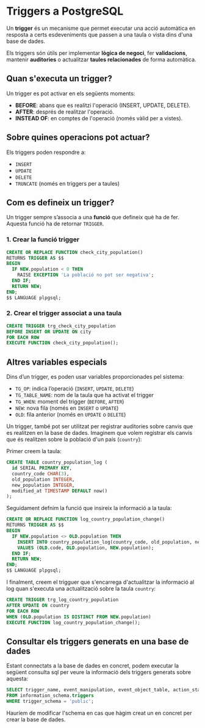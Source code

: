 # Triggers a PostgreSQL

Un **trigger** és un mecanisme que permet executar una acció automàtica en resposta a certs esdeveniments que passen a una taula o vista dins d'una base de dades.

Els triggers són útils per implementar **lògica de negoci**, fer **validacions**, mantenir **auditories** o actualitzar **taules relacionades** de forma automàtica.

## Quan s'executa un trigger?

Un trigger es pot activar en els següents moments:

- **BEFORE**: abans que es realitzi l'operació (INSERT, UPDATE, DELETE).
- **AFTER**: després de realitzar l'operació.
- **INSTEAD OF**: en comptes de l'operació (només vàlid per a vistes).

## Sobre quines operacions pot actuar?

Els triggers poden respondre a:

- `INSERT`
- `UPDATE`
- `DELETE`
- `TRUNCATE` (només en triggers per a taules)

## Com es defineix un trigger?

Un trigger sempre s’associa a una **funció** que defineix què ha de fer. Aquesta funció ha de retornar `TRIGGER`.

### 1. Crear la funció trigger

```sql
CREATE OR REPLACE FUNCTION check_city_population()
RETURNS TRIGGER AS $$
BEGIN
  IF NEW.population < 0 THEN
    RAISE EXCEPTION 'La població no pot ser negativa';
  END IF;
  RETURN NEW;
END;
$$ LANGUAGE plpgsql;
```

### 2. Crear el trigger associat a una taula

```sql
CREATE TRIGGER trg_check_city_population
BEFORE INSERT OR UPDATE ON city
FOR EACH ROW
EXECUTE FUNCTION check_city_population();
```

## Altres variables especials

Dins d’un trigger, es poden usar variables proporcionades pel sistema:

- `TG_OP`: indica l’operació (`INSERT`, `UPDATE`, `DELETE`)
- `TG_TABLE_NAME`: nom de la taula que ha activat el trigger
- `TG_WHEN`: moment del trigger (`BEFORE`, `AFTER`)
- `NEW`: nova fila (només en `INSERT` o `UPDATE`)
- `OLD`: fila anterior (només en `UPDATE` o `DELETE`)

Un trigger, també pot ser utilitzat per registrar auditories sobre canvis que es realitzen en la base de dades. Imaginem que volem registrar els canvis que és realitzen sobre la població d'un país (`country`): 

Primer creem la taula:

```sql
CREATE TABLE country_population_log (
  id SERIAL PRIMARY KEY,
  country_code CHAR(3),
  old_population INTEGER,
  new_population INTEGER,
  modified_at TIMESTAMP DEFAULT now()
);
```

Seguidament defnim la funció que insireix la informació a la taula: 

```sql
CREATE OR REPLACE FUNCTION log_country_population_change()
RETURNS TRIGGER AS $$
BEGIN
  IF NEW.population <> OLD.population THEN
    INSERT INTO country_population_log(country_code, old_population, new_population)
    VALUES (OLD.code, OLD.population, NEW.population);
  END IF;
  RETURN NEW;
END;
$$ LANGUAGE plpgsql;
```

I finalment, creem el trigguer que s'encarrega d'actualitzar la informació al log quan s'executa una actualització sobre la taula `country`:

```sql
CREATE TRIGGER trg_log_country_population
AFTER UPDATE ON country
FOR EACH ROW
WHEN (OLD.population IS DISTINCT FROM NEW.population)
EXECUTE FUNCTION log_country_population_change();
```

## Consultar els triggers generats en una base de dades

Estant connectats a la base de dades en concret, podem executar la següent consulta sql per veure la informació dels triggers generats sobre aquesta: 

```sql
SELECT trigger_name, event_manipulation, event_object_table, action_statement
FROM information_schema.triggers
WHERE trigger_schema = 'public'; 
```

Hauríem de modificar l'schema en cas que hàgim creat un en concret per crear la base de dades.
